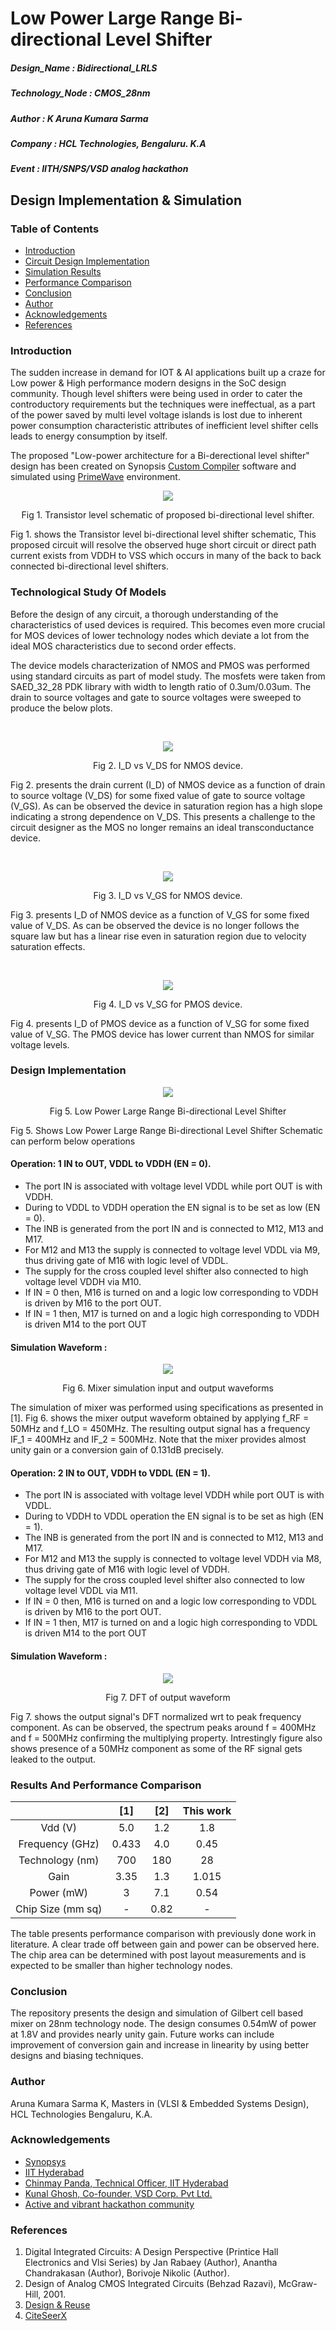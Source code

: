 # Low Power Large Range Bi-directional Level Shifter
##### Design_Name : Bidirectional_LRLS
##### Technology_Node : CMOS_28nm
##### Author : K Aruna Kumara Sarma
##### Company : HCL Technologies, Bengaluru. K.A
##### Event : IITH/SNPS/VSD analog hackathon

## Design Implementation & Simulation

### Table of Contents

- [Introduction](https://github.com/sarmakolavasi/LR_Bidirectional_LS/blob/d610bf273a01bdccf197bf6bf835d474fdecd745/Low%20Power%20Large%20Range%20Bi-directional%20Level%20Shifter.md#introduction)
- [Circuit Design Implementation](https://github.com/sarmakolavasi/LR_Bidirectional_LS/blob/d610bf273a01bdccf197bf6bf835d474fdecd745/Low%20Power%20Large%20Range%20Bi-directional%20Level%20Shifter.md#circuit-design)
- [Simulation Results](https://github.com/sarmakolavasi/LR_Bidirectional_LS/blob/d610bf273a01bdccf197bf6bf835d474fdecd745/Low%20Power%20Large%20Range%20Bi-directional%20Level%20Shifter.md#simulation-results)
- [Performance Comparison](https://github.com/sarmakolavasi/LR_Bidirectional_LS/blob/d610bf273a01bdccf197bf6bf835d474fdecd745/Low%20Power%20Large%20Range%20Bi-directional%20Level%20Shifter.md#performance-comparison)
- [Conclusion](https://github.com/sarmakolavasi/LR_Bidirectional_LS/blob/d610bf273a01bdccf197bf6bf835d474fdecd745/Low%20Power%20Large%20Range%20Bi-directional%20Level%20Shifter.md#conclusion)
- [Author](https://github.com/sarmakolavasi/LR_Bidirectional_LS/blob/d610bf273a01bdccf197bf6bf835d474fdecd745/Low%20Power%20Large%20Range%20Bi-directional%20Level%20Shifter.md#author) 
- [Acknowledgements](https://github.com/sarmakolavasi/LR_Bidirectional_LS/blob/d610bf273a01bdccf197bf6bf835d474fdecd745/Low%20Power%20Large%20Range%20Bi-directional%20Level%20Shifter.md#acknowledgements)
- [References](https://github.com/sarmakolavasi/LR_Bidirectional_LS/blob/d610bf273a01bdccf197bf6bf835d474fdecd745/Low%20Power%20Large%20Range%20Bi-directional%20Level%20Shifter.md#references)

### Introduction

The sudden increase in demand for IOT & AI applications built up a craze for Low power & High performance modern designs in the SoC design community. Though level shifters were being used in order to cater the controductory requirements but the techniques were ineffectual, as a part of the power saved by multi level voltage islands is lost due to inherent power consumption characteristic attributes of inefficient level shifter cells leads to energy consumption by itself.

The proposed "Low-power architecture for a Bi-derectional level shifter" design has been created on Synopsis [Custom Compiler](https://www.synopsys.com/implementation-and-signoff/custom-design-platform/custom-compiler.html) software and simulated using [PrimeWave](https://www.synopsys.com/implementation-and-signoff/ams-simulation/primewave.html) environment. 

<p align="center">
<img src="https://user-images.githubusercontent.com/100507370/155894698-4e5a2d8e-1e2c-4e5d-a2f6-96a631cddc69.png">
</p>
<p align="center">
Fig 1. Transistor level schematic of proposed bi-directional level shifter.
</p>

Fig 1. shows the Transistor level bi-directional level shifter schematic, This proposed circuit will resolve the observed huge short circuit or direct path current exists from VDDH to VSS which occurs in many of the back to back connected bi-directional level shifters.

### Technological Study Of Models

Before the design of any circuit, a thorough understanding of the characteristics of used devices is required. This becomes even more crucial for MOS devices of lower technology nodes which deviate a lot from the ideal MOS characteristics due to second order effects.

The device models characterization of NMOS and PMOS was performed using standard circuits as part of model study. The mosfets were taken from SAED_32_28 PDK library with width to length ratio of 0.3um/0.03um. The drain to source voltages and gate to source voltages were sweeped to produce the below plots.

<br/>
<p align="center">
<img src="https://user-images.githubusercontent.com/41693726/155748353-a8f99600-4016-4db4-a576-994fc59fc3b5.png">
</p>
<p align="center">
Fig 2. I_D vs V_DS for NMOS device.
</p>

Fig 2. presents the drain current (I_D) of NMOS device as a function of drain to source voltage (V_DS) for some fixed value of gate to source voltage (V_GS). As can be observed the device in saturation region has a high slope indicating a strong dependence on V_DS. This presents a challenge to the circuit designer as the MOS no longer remains an ideal transconductance device.

<br/>
<p align="center">
<img src="https://user-images.githubusercontent.com/41693726/155748383-1163c4ea-103f-49d2-a4af-e50f61ac9591.png">
</p>
<p align="center">
Fig 3. I_D vs V_GS for NMOS device.
</p>

Fig 3. presents I_D of NMOS device as a function of V_GS for some fixed value of V_DS. As can be observed the device is no longer follows the square law but has a linear rise even in saturation region due to velocity saturation effects.

<br/>
<p align="center">
<img src="https://user-images.githubusercontent.com/41693726/155748683-c204c584-82d0-460f-80d6-8104c5c9ba94.png">
</p>
<p align="center">
Fig 4. I_D vs V_SG for PMOS device.
</p>

Fig 4. presents I_D of PMOS device as a function of V_SG for some fixed value of V_SG. The PMOS device has lower current than NMOS for similar voltage levels.

### Design Implementation

<p align="center">
<img src="https://user-images.githubusercontent.com/100507370/155895536-d4966685-7eb3-4291-9211-ec547f3fe16c.png">
</p>
<p align="center">
Fig 5. Low Power Large Range Bi-directional Level Shifter
</p>

Fig 5. Shows Low Power Large Range Bi-directional Level Shifter Schematic can perform below operations

#### Operation: 1  IN to OUT, VDDL to VDDH (EN = 0).
- The port IN is associated with voltage level VDDL while port OUT is with VDDH.
- During to VDDL to VDDH operation the EN signal is to be set as low (EN = 0).
- The INB is generated from the port IN and is connected to M12, M13 and M17.
- For M12 and M13 the supply is connected to voltage level VDDL via M9, thus driving gate of M16 with logic level of VDDL.
- The supply for the cross coupled level shifter also connected to high voltage level VDDH via M10.
- If IN = 0 then, M16 is turned on and a logic low corresponding to VDDH is driven by M16 to the port OUT.
- If IN = 1 then, M17 is turned on and a logic high corresponding to VDDH is driven M14 to the port OUT

#### Simulation Waveform :

<p align="center">
<img src="https://user-images.githubusercontent.com/41693726/155828213-806a2334-16f8-49d9-be31-1632b2d17759.png">
</p>
<p align="center">
Fig 6. Mixer simulation input and output waveforms
</p>

The simulation of mixer was performed using specifications as presented in [1]. Fig 6. shows the mixer output waveform obtained by applying f_RF = 50MHz and f_LO = 450MHz. The resulting output signal has a frequency IF_1 = 400MHz and IF_2  = 500MHz. Note that the mixer provides almost unity gain or a conversion gain of 0.131dB precisely.

#### Operation: 2  IN to OUT, VDDH to VDDL (EN = 1).
- The port IN is associated with voltage level VDDH while port OUT is with VDDL.
- During to VDDH to VDDL operation the EN signal is to be set as high (EN = 1).
- The INB is generated from the port IN and is connected to M12, M13 and M17.
- For M12 and M13 the supply is connected to voltage level VDDH via M8, thus driving gate of M16 with logic level of VDDH.
- The supply for the cross coupled level shifter also connected to low voltage level VDDL via M11.
- If IN = 0 then, M16 is turned on and a logic low corresponding to VDDL is driven by M16 to the port OUT.
- If IN = 1 then, M17 is turned on and a logic high corresponding to VDDL is driven M14 to the port OUT

#### Simulation Waveform :

<p align="center">
<img src="https://user-images.githubusercontent.com/41693726/155828222-2450f627-bf53-462a-b0da-fac1b0b3abcc.png">
</p>
<p align="center">
Fig 7. DFT of output waveform
</p>

Fig 7. shows the output signal's DFT normalized wrt to peak frequency component. As can be observed, the spectrum peaks around f = 400MHz and f = 500MHz confirming the multiplying property. Intrestingly figure also shows presence of a 50MHz component as some of the RF signal gets leaked to the output.

### Results And Performance Comparison

|               |      [1]      |      [2]      |   This work   |
|     :---:     |     :---:     |     :---:     |     :---:     |
|     Vdd (V)   |      5.0      |      1.2      |      1.8      |
|Frequency (GHz)|     0.433     |      4.0      |     0.45      |
|Technology (nm)|      700      |      180      |      28       |
|     Gain      |      3.35     |      1.3      |     1.015     |
|  Power (mW)   |       3       |      7.1      |      0.54     |
|Chip Size (mm sq)|       -       |      0.82      |      -     |

The table presents performance comparison with previously done work in literature. A clear trade off between gain and power can be observed here. The chip area can be determined with post layout measurements and is expected to be smaller than higher technology nodes.

### Conclusion

The repository presents the design and simulation of Gilbert cell based mixer on 28nm technology node. The design consumes 0.54mW of power at 1.8V and provides nearly unity gain. Future works can include improvement of conversion gain and increase in linearity by using better designs and biasing techniques. 

### Author

Aruna Kumara Sarma K, Masters in (VLSI & Embedded Systems Design), HCL Technologies Bengaluru, K.A.

### Acknowledgements

- [Synopsys](synopsys.com/company/contact-synopsys/office-locations/india/about-synopsys-india.html)
- [IIT Hyderabad](https://www.iith.ac.in/events/2022/02/15/Cloud-Based-Analog-IC-Design-Hackathon/)
- [Chinmay Panda, Technical Officer, IIT Hyderabad](https://ee.iith.ac.in/staff.html)
- [Kunal Ghosh, Co-founder, VSD Corp. Pvt Ltd.](https://www.linkedin.com/in/kunal-ghosh-vlsisystemdesign-com-28084836?lipi=urn%3Ali%3Apage%3Ad_flagship3_profile_view_base_contact_details%3B0xcWjpLDThSEo6S9UPO9Tw%3D%3D)
- [Active and vibrant hackathon community](https://hackathoniith.in/)

### References

1. Digital Integrated Circuits: A Design Perspective (Printice Hall Electronics and Vlsi Series)
   by Jan Rabaey (Author), Anantha Chandrakasan (Author), Borivoje Nikolic (Author).
2. Design of Analog CMOS Integrated Circuits (Behzad Razavi), McGraw-Hill, 2001.
3. [Design & Reuse](https://www.design-reuse.com)
4. [CiteSeerX](https://citeseerx.ist.psu.edu)
